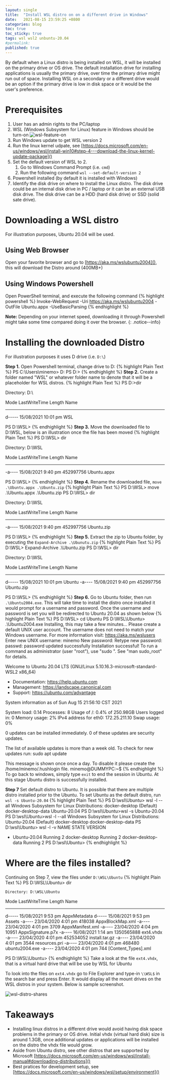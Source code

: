 ```yaml
---
layout: single
title:  "Install WSL distro on on a different drive in Windows"
date:   2021-08-15 23:59:25 +0800
categories: blog
toc: true
toc_sticky: true
tags: wsl wsl2 unbuntu-20.04
#permalink:
published: true
---
```

By default when a Linux distro is being installed on WSL, it will be installed on the primary drive or OS drive. The default installation drive for installing applications is usually the primary drive, over time the primary drive might run out of space. Installing WSL on a secondary or a different drive would be an option if the primary drive is low in disk space or it would be the user's preference.

# Prerequisites
1. User has an admin rights to the PC/laptop
2. WSL (Windows Subsystem for Linux) feature in Windows should be turn-on
![wsl-feature-on](/assets/images/wsl-feature-on.png)
3. Run Windows update to get WSL version 2
4. Run the linux kernel udpate, see [https://docs.microsoft.com/en-us/windows/wsl/install-win10#step-4---download-the-linux-kernel-update-package]()
5. Set the default version of WSL to 2.
    1. Go to Windows Command Prompt (i.e. `cmd`)
    2. Run the following command `wsl --set-default-version 2`
6. Powershell installed (by default it is installed with Windows)
7. Identify the disk drive on where to install the Linux distro. The disk drive could be an internal disk drive in PC / laptop or it can be an external USB disk drive. The disk drive can be a HDD (hard disk drive) or SSD (solid sate drive).

# Downloading a WSL distro
For illustration purposes, Ubuntu 20.04 will be used. 

## Using Web Browser
Open your favorite browser and go to [https://aka.ms/wslubuntu2004](), this will download the Distro around (400MB+)

## Using Windows Powershell
Open PowerShell terminal, and execute the following command
{% highlight powershell %}
Invoke-WebRequest -Uri https://aka.ms/wslubuntu2004 -OutFile Ubuntu.appx -UseBasicParsing
{% endhighlight %}
 
**Note:** Depending on your internet speed, downloading it through Powershell might take some time compared doing it over the browser.
{: .notice--info}

# Installing the downloaded Distro
For illustration purposes it uses D drive (i.e. `D:\`)

**Step 1.** Open Powershell terminal, change drive to D:
{% highlight Plain Text %}
PS C:\Users\minemo> D:
PS D:\>
{% endhighlight %}
**Step 2.** Create a folder named "WSL" or whatever folder name to denote that it will be a placeholder for WSL distros. 
{% highlight Plain Text %}
PS D:\>dir

  Directory: D:\

Mode                 LastWriteTime         Length Name
----                 -------------         ------ ----
d-----        15/08/2021  10:01 pm                WSL

PS D:\WSL>
{% endhighlight %}
**Step 3.** Move the downloaded file to D:\WSL, below is an illustration once the file has been moved
{% highlight Plain Text %}
PS D:\WSL> dir

  Directory: D:\WSL

Mode                 LastWriteTime         Length Name
----                 -------------         ------ ----
-a----        15/08/2021   9:40 pm      452997756 Ubuntu.appx

PS D:\WSL>
{% endhighlight %}
**Step 4.** Rename the downloaded file, `move .\Ubuntu.appx .\Ubuntu.zip`
{% highlight Plain Text %}
PS D:\WSL> move .\Ubuntu.appx .\Ubuntu.zip
PS D:\WSL> dir

  Directory: D:\WSL

Mode                 LastWriteTime         Length Name
----                 -------------         ------ ----
-a----        15/08/2021   9:40 pm      452997756 Ubuntu.zip

PS D:\WSL>
{% endhighlight %}
**Step 5.** Extract the zip to Ubuntu folder, by executing the `Expand-Archive .\Ubunutu.zip`
{% highlight Plain Text %}
PS D:\WSL> Expand-Archive .\Ubuntu.zip
PS D:\WSL> dir

  Directory: D:\WSL

Mode                 LastWriteTime         Length Name
----                 -------------         ------ ----
d-----        15/08/2021  10:01 pm                Ubuntu
-a----        15/08/2021   9:40 pm      452997756 Ubuntu.zip

PS D:\WSL>
{% endhighlight %}
**Step 6.** Go to Ubuntu folder, then run `.\Ubuntu2004.exe`. This will take time to install the distro once installed it would prompt for a username and password. Once the username and password is set you will be redirected to Ubuntu 20.04 as shown below 
{% highlight Plain Text %}
PS D:\WSL> cd Ubuntu
PS D:\WSL\Ubuntu> .\Ubuntu2004.exe
Installing, this may take a few minutes...
Please create a default UNIX user account. The username does not need to match your Windows username.
For more information visit: https://aka.ms/wslusers
Enter new UNIX username: minemo
New password:
Retype new password:
passwd: password updated successfully
Installation successful!
To run a command as administrator (user "root"), use "sudo <command>".
See "man sudo_root" for details.

Welcome to Ubuntu 20.04 LTS (GNU/Linux 5.10.16.3-microsoft-standard-WSL2 x86_64)

 * Documentation:  https://help.ubuntu.com
 * Management:     https://landscape.canonical.com
 * Support:        https://ubuntu.com/advantage

  System information as of Sun Aug 15 21:56:10 CST 2021

  System load:  0.14               Processes:             8
  Usage of /:   0.4% of 250.98GB   Users logged in:       0
  Memory usage: 2%                 IPv4 address for eth0: 172.25.211.10
  Swap usage:   0%

0 updates can be installed immediately.
0 of these updates are security updates.


The list of available updates is more than a week old.
To check for new updates run: sudo apt update


This message is shown once once a day. To disable it please create the
/home/minemo/.hushlogin file.
minemo@DUMMYPC:~$
{% endhighlight %}
To go back to windows, simply type `exit` to end the session in Ubuntu. At this stage Ubuntu distro is successfully installed. 

**Step 7** Set default distro to Ubuntu. It is possible that there are multiple distro installed prior to the Ubuntu. To set Ubuntu as the default distro, run `wsl -s Ubuntu-20.04`
{% highlight Plain Text %}
PS D:\wsl\Ubuntu> wsl -l --all
Windows Subsystem for Linux Distributions:
docker-desktop (Default)
docker-desktop-data
Ubuntu-20.04
PS D:\wsl\Ubuntu>wsl -s Ubuntu-20.04
PS D:\wsl\Ubuntu>wsl -l --all
Windows Subsystem for Linux Distributions:
Ubuntu-20.04 (Default)
docker-desktop
docker-desktop-data
PS D:\wsl\Ubuntu> wsl -l -v
  NAME                   STATE           VERSION
* Ubuntu-20.04           Running         2
  docker-desktop         Running         2
  docker-desktop-data    Running         2
PS D:\wsl\Ubuntu>
{% endhighlight %}



# Where are the files installed?
Continuing on Step 7, view the files under `D:\WSL\Ubuntu`
{% highlight Plain Text %}
PS D:\WSL\Ubuntu> dir

    Directory: D:\WSL\Ubuntu

Mode                 LastWriteTime         Length Name
----                 -------------         ------ ----
d-----        15/08/2021   9:53 pm                AppxMetadata
d-----        15/08/2021   9:53 pm                Assets
-a----        23/04/2020   4:01 pm         418038 AppxBlockMap.xml
-a----        23/04/2020   4:01 pm           3709 AppxManifest.xml
-a----        23/04/2020   4:04 pm          10951 AppxSignature.p7x
-a----        16/08/2021   1:14 am     1350565888 ext4.vhdx
-a----        23/04/2020   4:01 pm      452534052 install.tar.gz
-a----        23/04/2020   4:01 pm           3544 resources.pri
-a----        23/04/2020   4:01 pm         468480 ubuntu2004.exe
-a----        23/04/2020   4:01 pm            744 [Content_Types].xml

PS D:\WSL\Ubuntu>
{% endhighlight %}
Take a look at the file `ext4.vhdx`, that is a virtual hard drive that will be use by WSL for Ubuntu

To look into the files on `ext4.vhdx` go to File Explorer and type-in `\\WSL$` in the search bar and press Enter. It would display all the mount drives on the WSL distros in your system. Below is sample screenshot.

![wsl-distro-shares](/assets/images/wsl-distro-shares.png)

# Takeaways
* Installing linux distros in a different drive would avoid having disk space problems in the primary or OS drive. Initial vhdx (virtual hard disk) size is around 1.3GB, once additional updates or applications will be installed on the distro the vhdx file would grow.
* Aside from Ubuntu distro, see other distros that are supported by Microsoft [https://docs.microsoft.com/en-us/windows/wsl/install-manual#downloading-distributions]()
* Best pratices for development setup, see [https://docs.microsoft.com/en-us/windows/wsl/setup/environment]()